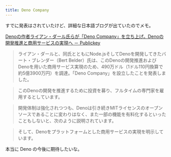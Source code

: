 ```yaml
---
title: Deno Company 
---
```


すでに発表はされていたけど、詳細な日本語ブログが出ていたのでメモ。

[Denoの作者ライアン・ダール氏らが「Deno Company」を立ち上げ。Denoの開発推進と商用サービスの実現へ － Publickey](https://www.publickey1.jp/blog/21/denodeno_companydeno.html)

> ライアン・ダールと、同氏とともにNode.jsそしてDenoを開発してきたバート・ブレンダー（Bert Belder）氏は、このDenoの開発推進およびDenoを用いた商用サービス実現のため、490万ドル（1ドル110円換算で約5億3900万円）を調達。「Deno Company」を設立したことを発表しました。

> このDenoの開発を推進するために投資を募り、フルタイムの専門家を雇用するとしています。

> 開発体制は強化されつつも、Denoは引き続きMITライセンスのオープンソースであることに変わりはなく、また一部の機能を有料化するといったこともしないと、次のように説明されています。

> そして、Denoをプラットフォームとした商用サービスの実現を明示しています。

本当に Deno の今後に期待したいな。
